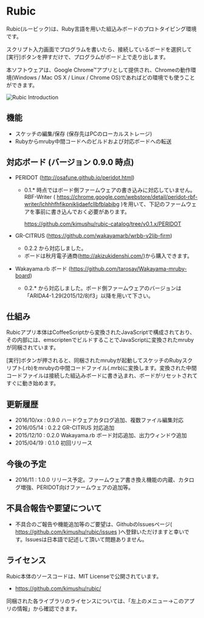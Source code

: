 # Rubic
Rubic(ルービック)は、Ruby言語を用いた組込みボードのプロトタイピング環境です。

スクリプト入力画面でプログラムを書いたら、接続しているボードを選択して[実行]ボタンを押すだけで、プログラムがボード上で走り出します。

本ソフトウェアは、Google Chrome&trade;アプリとして提供され、Chromeの動作環境(Windows / Mac OS X / Linux / Chrome OS)であればどの環境でも使うことができます。

![Rubic Introduction](http://drive.google.com/uc?export=view&id=0Bwxb9sJ6SGTDZzFGb2dtM1N4OG8)

## 機能
- スケッチの編集/保存 (保存先はPCのローカルストレージ)
- Rubyからmruby中間コードへのビルドおよび対応ボードへの転送

## 対応ボード (バージョン 0.9.0 時点)
- PERIDOT (http://osafune.github.io/peridot.html)
  - 0.1.\* 時点ではボード側ファームウェアの書き込みに対応していません。
    RBF-Writer ( https://chrome.google.com/webstore/detail/peridot-rbf-writer/lchhhfhfikpnikljdaefcllbfblabibg )を用いて、下記のファームウェアを事前に書き込んでおく必要があります。

    https://github.com/kimushu/rubic-catalog/tree/v0.1.x/PERIDOT

- GR-CITRUS (https://github.com/wakayamarb/wrbb-v2lib-firm)
  - 0.2.2 から対応しました。
  - ボードは秋月電子通商(http://akizukidenshi.com/)から購入できます。

- Wakayama.rb ボード (https://github.com/tarosay/Wakayama-mruby-board)
  - 0.2.\* から対応しました。ボード側ファームウェアのバージョンは「ARIDA4-1.29(2015/12/8)f3」以降を用いて下さい。

## 仕組み
Rubicアプリ本体はCoffeeScriptから変換されたJavaScriptで構成されており、その内部には、emscriptenでビルドすることでJavaScriptに変換されたmrubyが同梱されています。

[実行]ボタンが押されると、同梱されたmrubyが起動してスケッチのRubyスクリプト(.rb)をmrubyの中間コードファイル(.mrb)に変換します。変換された中間コードファイルは接続した組込みボードに書き込まれ、ボードがリセットされてすぐに動き始めます。

## 更新履歴
- 2016/10/xx : 0.9.0 ハードウェアカタログ追加、複数ファイル編集対応
- 2016/05/14 : 0.2.2 GR-CITRUS 対応追加
- 2015/12/10 : 0.2.0 Wakayama.rb ボード対応追加、出力ウィンドウ追加
- 2015/04/19 : 0.1.0 初回リリース

## 今後の予定
- 2016/11 : 1.0.0 リリース予定。ファームウェア書き換え機能の内蔵、カタログ増強、PERIDOT向けファームウェアの追加等。

## 不具合報告や要望について
- 不具合のご報告や機能追加等のご要望は、GithubのIssuesページ( https://github.com/kimushu/rubic/issues )へ登録いただけますと幸いです。Issuesは日本語で記述して頂いて問題ありません。

## ライセンス
Rubic本体のソースコードは、MIT Licenseで公開されています。
- https://github.com/kimushu/rubic/

同梱された各ライブラリのライセンスについては、「左上のメニュー→このアプリの情報」から確認できます。
